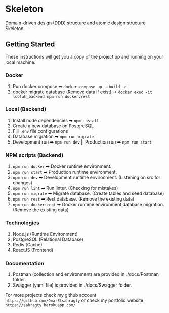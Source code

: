# Skeleton

Domain-driven design (DDD) structure and atomic design structure Skeleton.

## Getting Started

These instructions will get you a copy of the project up and running on your local machine.

### Docker

1. Run docker compose ➡ `docker-compose up --build -d`
2. docker migrate database (Remove data if exist) -> `docker exec -it loofah_backend npm run docker:rest`

### Local (Backend)

1. Install node dependencies ➡ `npm install`
2. Create a new database on PostgreSQL
3. Fill `.env` file configurations
4. Database migration ➡ `npm run migrate`
5. Development run ➡ `npm run dev` || Production run ➡ `npm run start`

### NPM scripts (Backend)

1. `npm run docker` ➡ Docker runtime environment.
2. `npm run start` ➡ Production runtime environment.
3. `npm run dev` ➡ Development runtime environment. (Listening on src for changes)
4. `npm run lint` ➡ Run linter. (Checking for mistakes)
5. `npm run migrate` ➡ Migrate database. (Create tables and seed database)
6. `npm run rest` ➡ Rest database. (Remove the existing data)
7. `npm run docker:rest` ➡ Docker runtime environment database migration. (Remove the existing data)

### Technologies

1. Node.js (Runtime Environment)
2. PostgreSQL (Relational Database)
3. Redis (Cache)
4. ReactJS (Frontend)

### Documentation

1. Postman (collection and environment) are provided in ./docs/Postman folder.
2. Swagger (yaml file) is provided in ./docs/Swagger folder.

For more projects check my github account `https://github.com/OmarElsahragty` or check my portfolio website `https://sahragty.herokuapp.com/`
